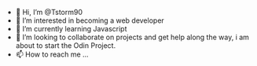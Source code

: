 - 👋 Hi, I’m @Tstorm90
- 👀 I’m interested in becoming a web developer 
- 🌱 I’m currently learning Javascript
- 💞️ I’m looking to collaborate on projects and get help along the way, i am about to start the Odin Project.
- 📫 How to reach me ...

<!---
Tstorm90/Tstorm90 is a ✨ special ✨ repository because its `README.md` (this file) appears on your GitHub profile.
You can click the Preview link to take a look at your changes.
--->
